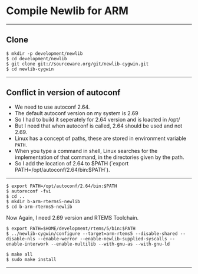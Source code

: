 # Compile Newlib for ARM

---

## Clone

~~~~
$ mkdir -p development/newlib
$ cd development/newlib
$ git clone git://sourceware.org/git/newlib-cygwin.git
$ cd newlib-cygwin
~~~~

---

## Conflict in version of autoconf

- We need to use autoconf 2.64.
- The default autoconf version on my system is 2.69
- So I had to build it seperately for 2.64 version and is loacted in /opt/
- But I need that when autoconf is called, 2.64 should be used and not 2.69.
- Linux has a concept of paths, these are stored in environment variable `PATH`.
- When you type a command in shell, Linux searches for the implementation of that command, in the directories given by the path.
- So I add the location of 2.64 to $PATH (`export PATH=/opt/autoconf/2.64/bin:$PATH`).

---

~~~~
$ export PATH=/opt/autoconf/2.64/bin:$PATH
$ autoreconf -fvi
$ cd ..
$ mkdir b-arm-rterms5-newlib
$ cd b-arm-rterms5-newlib
~~~~

Now Again, I need 2.69 version and RTEMS Toolchain.

~~~~
$ export PATH=$HOME/development/rtems/5/bin:$PATH
$ ../newlib-cygwin/configure --target=arm-rtems5 --disable-shared --disable-nls --enable-werror --enable-newlib-supplied-syscalls --enable-interwork --enable-multilib --with-gnu-as --with-gnu-ld
~~~~

~~~~
$ make all
$ sudo make install
~~~~

---


